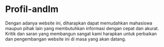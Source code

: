 # Profil-andIm
Dengan adanya website ini, diharapkan dapat memudahkan mahasiswa maupun pihak lain yang membutuhkan informasi dengan cepat dan akurat. Kritik dan saran yang membangun sangat kami harapkan untuk perbaikan dan pengembangan website ini di masa yang akan datang.
